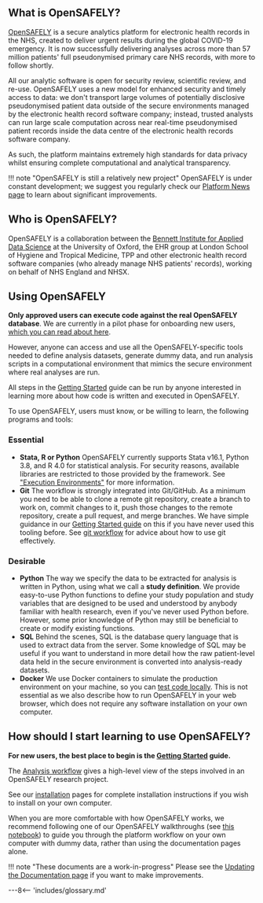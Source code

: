 ## What is OpenSAFELY?

[OpenSAFELY](https://www.opensafely.org/) is a secure analytics platform for electronic health records in the NHS, created to deliver urgent results during the global COVID-19 emergency.
It is now successfully delivering analyses across more than 57 million patients' full pseudonymised primary care NHS records, with more to follow shortly.

All our analytic software is open for security review, scientific review, and re-use.
OpenSAFELY uses a new model for enhanced security and timely access to data:
we don't transport large volumes of potentially disclosive pseudonymised patient data outside of the secure environments managed by the electronic health record software company;
instead, trusted analysts can run large scale computation across near real-time pseudonymised patient records inside the data centre of the electronic health records software company.

As such, the platform maintains extremely high standards for data privacy whilst ensuring complete computational and analytical transparency.

!!! note "OpenSAFELY is still a relatively new project"
    OpenSAFELY is under constant development; we suggest you regularly check our [Platform News page](news.md) to learn about significant improvements.

## Who is OpenSAFELY?

OpenSAFELY is a collaboration between the [Bennett Institute for Applied Data Science](https://www.bennett.ox.ac.uk/) at the University of Oxford, the EHR group at London School of Hygiene and Tropical Medicine, TPP and other electronic health record software companies (who already manage NHS patients' records), working on behalf of NHS England and NHSX.

## Using OpenSAFELY

**Only approved users can execute code against the real OpenSAFELY database**.  We are currently in a pilot phase for onboarding new users, [which you can read about here](https://www.opensafely.org/onboarding-new-users/).

However, anyone can access and use all the OpenSAFELY-specific tools needed to define analysis datasets, generate dummy data, and run analysis scripts in a computational environment that mimics the secure environment where real analyses are run.

All steps in the [Getting Started](getting-started.md) guide can be run by anyone interested in learning more about how code is written and executed in OpenSAFELY.

To use OpenSAFELY, users must know, or be willing to learn, the following programs and tools:

### Essential

- **Stata, R or Python**
  OpenSAFELY currently supports Stata v16.1, Python 3.8, and R 4.0 for statistical analysis.
  For security reasons, available libraries are restricted to those provided by the framework. See ["Execution Environments"](actions-pipelines/#execution-environments) for more information.
- **Git**
The workflow is strongly integrated into Git/GitHub.
As a minimum you need to be able to clone a remote git repository, create a branch to work on, commit changes to it, push those changes to the remote repository, create a pull request, and merge branches. We have simple guidance in our [Getting Started guide](getting-started.md) on this if you have never used this tooling before.
See [git workflow](git-workflow.md) for advice about how to use git effectively.
<!--We provide a simple tutorial for navigating the OpenSAFELY workflow.-->

### Desirable

- **Python**
  The way we specify the data to be extracted for analysis is written in Python, using what we call a **study definition**.
  We provide easy-to-use Python functions to define your study population and study variables that are designed to be used and understood by anybody familiar with health research, even if you've never used Python before.
  However, some prior knowledge of Python may still be beneficial to create or modify existing functions.
- **SQL**
  Behind the scenes, SQL is the database query language that is used to extract data from the server.
  Some knowledge of SQL may be useful if you want to understand in more detail how the raw patient-level data held in the secure environment is converted into analysis-ready datasets.
- **Docker**
  We use Docker containers to simulate the production environment on your machine, so you can [test code locally](actions-pipelines.md). This is not essential as we also describe how to run OpenSAFELY in your web browser, which does not require any software installation on your own computer.

## How should I start learning to use OpenSAFELY?

**For new users, the best place to begin is the [Getting
Started](getting-started.md) guide.**

The [Analysis workflow](workflow) gives a high-level view of the steps involved in an OpenSAFELY research project.

See our [installation](install-intro.md) pages for complete installation
instructions if you wish to install on your own computer.

When you are more comfortable with how OpenSAFELY works, we recommend following one of our OpenSAFELY walkthroughs (see [this notebook](https://github.com/opensafely/os-demo-research#opensafely-demo-materials)) to guide you through the platform workflow on your own computer with dummy data, rather than using the documentation pages alone.

!!! note "These documents are a work-in-progress"
    Please see the [Updating the Documentation page](updating-the-docs.md) if you want to make improvements.

---8<-- 'includes/glossary.md'
